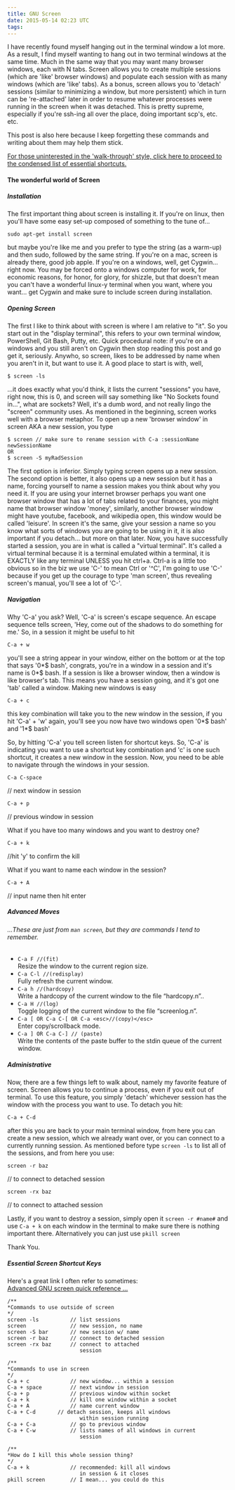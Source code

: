 ```yaml
---
title: GNU Screen
date: 2015-05-14 02:23 UTC
tags:
---
```


I have recently found myself hanging out in the terminal window a lot more. As a result, I find myself wanting to hang out in two terminal windows at the same time. Much in the same way that you may want many browser windows, each with N tabs. Screen allows you to create multiple sessions (which are 'like' browser windows) and populate each session with as many windows (which are 'like' tabs). As a bonus, screen allows you to 'detach' sessions (similar to minimizing a window, but more persistent) which in turn can be 're-attached' later in order to resume whatever processes were running in the screen when it was detached. This is pretty supreme, especially if you're ssh-ing all over the place, doing important scp's, etc. etc.

This post is also here because I keep forgetting these commands and writing about them may help them stick.

[For those uninterested in the 'walk-through' style, click here to proceed to the condensed list of essential shortcuts.](#tips)

#### The wonderful world of Screen

##### Installation

The first important thing about screen is installing it. If you're on linux, then you'll have some easy set-up composed of something to the tune of...

`sudo apt-get install screen`

but maybe you're like me and you prefer to type the string (as a warm-up) and then sudo, followed by the same string. If you're on a mac, screen is already there, good job apple. If you're on a windows, well, get Cygwin... right now. You may be forced onto a windows computer for work, for economic reasons, for honor, for glory, for shizzle, but that doesn't mean you can't have a wonderful linux-y terminal when you want, where you want... get Cygwin and make sure to include screen during installation.

##### Opening Screen

The first I like to think about with screen is where I am relative to "it". So you start out in the "display terminal", this refers to your own terminal window, PowerShell, Git Bash, Putty, etc. Quick procedural note: if you're on a windows and you still aren't on Cygwin then stop reading this post and go get it, seriously. Anywho, so screen, likes to be addressed by name when you aren't in it, but want to use it. A good place to start is with, well,

`$ screen -ls`

...it does exactly what you'd think, it lists the current "sessions" you have, right now, this is 0, and screen will say something like "No Sockets found in...", what are sockets? Well, it's a dumb word, and not really lingo the "screen" community uses. As mentioned in the beginning, screen works well with a browser metaphor. To open up a new 'browser window' in screen AKA a new session, you type

`$ screen // make sure to rename session with C-a :sessionName newSessionName`  
`OR`  
`$ screen -S myRadSession`

The first option is inferior. Simply typing screen opens up a new session. The second option is better, it also opens up a new session but it has a name, forcing yourself to name a session makes you think about why you need it. If you are using your internet browser perhaps you want one browser window that has a lot of tabs related to your finances, you might name that browser window 'money', similarly, another browser window might have youtube, facebook, and wikipedia open, this window would be called 'leisure'. In screen it's the same, give your session a name so you know what sorts of windows you are going to be using in it, it is also important if you detach... but more on that later. Now, you have successfully started a session, you are in what is called a "virtual terminal". It's called a virtual terminal because it is a terminal emulated within a terminal, it is EXACTLY like any terminal UNLESS you hit ctrl+a. Ctrl-a is a little too obvious so in the biz we use 'C-' to mean Ctrl or '^C', I'm going to use 'C-' because if you get up the courage to type 'man screen', thus revealing screen's manual, you'll see a lot of 'C-'.

##### Navigation

Why 'C-a' you ask? Well, 'C-a' is screen's escape sequence. An escape sequence tells screen, 'Hey, come out of the shadows to do something for me.' So, in a session it might be useful to hit  

`C-a + w`  

you'll see a string appear in your window, either on the bottom or at the top that says '0*$ bash', congrats, you're in a window in a session and it's name is 0*$ bash. If a session is like a browser window, then a window is like browser's tab. This means you have a session going, and it's got one 'tab' called a window. Making new windows is easy  

`C-a + c`  

this key combination will take you to the new window in the session, if you hit 'C-a' + 'w' again, you'll see you now have two windows open '0*$ bash' and '1*$ bash'

So, by hitting 'C-a' you tell screen listen for shortcut keys. So, 'C-a' is indicating you want to use a shortcut key combination and 'c' is one such shortcut, it creates a new window in the session. Now, you need to be able to navigate through the windows in your session.

`C-a C-space`

// next window in session 

`C-a + p`

// previous window in session 

What if you have too many windows and you want to destroy one?

`C-a + k`

//hit 'y' to confirm the kill

What if you want to name each window in the session?   

`C-a + A`  

// input name then hit enter

##### Advanced Moves

###### ...These are just from `man screen`, but they are commands I tend to remember.

*   `C-a F //(fit)`  
     Resize the window to the current region size.
*   `C-a C-l //(redisplay)`  
     Fully refresh the current window.
*   `C-a h //(hardcopy)`  
     Write a hardcopy of the current window to the file “hardcopy.n”..
*   `C-a H //(log)`  
     Toggle logging of the current window to the file “screenlog.n”.
*   `C-a [ OR C-a C-[ OR C-a <esc>//(copy)</esc>`  
     Enter copy/scrollback mode.
*   `C-a ] OR C-a C-] // (paste)`  
     Write the contents of the paste buffer to the stdin queue of the current window.

##### Administrative

Now, there are a few things left to walk about, namely my favorite feature of screen. Screen allows you to continue a process, even if you exit out of terminal. To use this feature, you simply 'detach' whichever session has the window with the process you want to use. To detach you hit:

`C-a + C-d`  

after this you are back to your main terminal window, from here you can create a new session, which we already want over, or you can connect to a currently running session. As mentioned before type `screen -ls` to list all of the sessions, and from here you use:

`screen -r baz`

// to connect to detached session 

`screen -rx baz`

// to connect to attached session 

Lastly, if you want to destroy a session, simply open it `screen -r #name#` and use `C-a + k` on each window in the terminal to make sure there is nothing important there. Alternatively you can just use `pkill screen`

Thank You.

##### Essential Screen Shortcut Keys

Here's a great link I often refer to sometimes:  
 [Advanced GNU screen quick reference ...](http://aperiodic.net/screen/quick_reference)

    /**
    *Commands to use outside of screen
    */
    screen -ls          // list sessions
    screen              // new session, no name
    screen -S bar       // new session w/ name
    screen -r baz       // connect to detached session
    screen -rx baz      // connect to attached
                           session

    /**
    *Commands to use in screen
    */
    C-a + c             // new window... within a session
    C-a + space         // next window in session
    C-a + p             // previous window within socket
    C-a + k             // kill one window within a socket
    C-a + A	            // name current window
    C-a + C-d	    // detach session, keeps all windows
                           within session running
    C-a + C-a           // go to previous window
    C-a + C-w           // lists names of all windows in current
                           session

    /**
    *How do I kill this whole session thing?
    */
    C-a + k             // recommended: kill all windows
                           in session & it closes
    pkill screen        // I mean... you could do this
